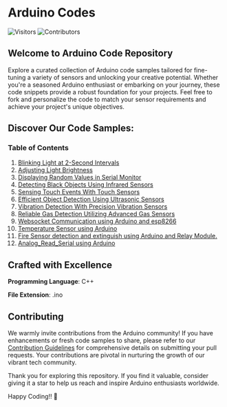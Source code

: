 # Arduino Codes

![Visitors](https://api.visitorbadge.io/api/visitors?path=https%3A%2F%2Fgithub.com%2FAgnik7%2FArduino-Codes&countColor=%23dce775)
![Contributors](https://img.shields.io/github/contributors/Agnik7/Arduino-Codes?style=for-the-badge)

## Welcome to Arduino Code Repository

Explore a curated collection of Arduino code samples tailored for fine-tuning a variety of sensors and unlocking your creative potential. Whether you're a seasoned Arduino enthusiast or embarking on your journey, these code snippets provide a robust foundation for your projects. Feel free to fork and personalize the code to match your sensor requirements and achieve your project's unique objectives.

## Discover Our Code Samples:
### Table of Contents

1. [Blinking Light at 2-Second Intervals](https://github.com/Agnik7/Arduino-Codes/blob/main/Blink_light/Blink_light.ino)
2. [Adjusting Light Brightness](https://github.com/Agnik7/Arduino-Codes/blob/main/Brightness_alter/Brightness_alter.ino)
3. [Displaying Random Values in Serial Monitor](https://github.com/Agnik7/Arduino-Codes/blob/main/Serial_Monitor_Use/Serial_Monitor_Use.ino)
4. [Detecting Black Objects Using Infrared Sensors](https://github.com/Agnik7/Arduino-Codes/blob/main/Black_object/Black_object.ino)
5. [Sensing Touch Events With Touch Sensors](https://github.com/Agnik7/Arduino-Codes/blob/main/Touch_sensor/Touch_sensor.ino)
6. [Efficient Object Detection Using Ultrasonic Sensors](https://github.com/Agnik7/Arduino-Codes/blob/main/Object_detect/Object_detect.ino)
7. [Vibration Detection With Precision Vibration Sensors](https://github.com/Agnik7/Arduino-Codes/blob/main/Vibration_sensor/Vibration_sensor.ino)
8. [Reliable Gas Detection Utilizing Advanced Gas Sensors](https://github.com/Agnik7/Arduino-Codes/blob/main/Gas_detect/Gas_detect.ino)
9. [Websocket Communication using Arduino and esp8266](https://github.com/Agnik7/Arduino-Codes/blob/main/Websockets/Websockets.ino)
10. [Temperature Sensor using Arduino](https://github.com/Agnik7/Arduino-Codes/blob/main/Temperature_sensor/Temperature_sensor.ino)
11. [Fire Sensor detection and extinguish using Arduino and Relay Module.](https://github.com/Agnik7/Arduino-Codes/blob/main/Fire_Sensor/Fire_Sensor.ino)
12. [Analog_Read_Serial using Arduino](https://github.com/Agnik7/Arduino-Codes/blob/main/Analog_Read_Serial/Analog_Read_Serial.ino)

## Crafted with Excellence

**Programming Language**: C++

**File Extension**: .ino

## Contributing

We warmly invite contributions from the Arduino community! If you have enhancements or fresh code samples to share, please refer to our [Contribution Guidelines](https://github.com/Agnik7/Arduino-Codes/blob/main/Contributing.md) for comprehensive details on submitting your pull requests. Your contributions are pivotal in nurturing the growth of our vibrant tech community.

Thank you for exploring this repository. If you find it valuable, consider giving it a star to help us reach and inspire Arduino enthusiasts worldwide.

Happy Coding!! 🚀
